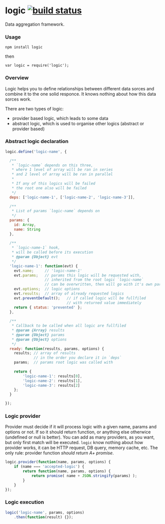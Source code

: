 logic [![build status](https://secure.travis-ci.org/artjock/logic.png)](http://travis-ci.org/artjock/logic)
=====

Data aggregation framework.

### Usage

    npm install logic
    
then

    var logic = require('logic');
    
    
### Overview

Logic helps you to define relationships between different data sorces and combine it to the one solid responce. It knows nothing about how this data sorces work.

There are two types of logic:
- provider based logic, which leads to some data
- abstract logic, which is used to organise other logics (abstract or provider based)


### Abstract logic declaration

```js
logic.define('logic-name', {

  /**
   * `logic-name` depends on this three,
   * where 1 level of array will be ran in series
   * and 2 level of array will be ran in parallel
   *
   * If any of this logics will be failed
   * the root one also will be failed
   */
  deps: ['logic-name-1', ['logic-name-2', 'logic-name-3']],
  
  /**
   * List of params `logic-name` depends on
   */
  params: {
    id: Array,
    name: String
  },
  
  /**
   * `logic-name-1` hook,
   * will be called before its execution
   * @param {Object} evt
   */
  'logic-name-1': function(evt) {
    evt.name;     // 'logic-name-1'
    evt.params;   // params this logic will be requested with,
                  // inherited from the root logic `logic-name`
                  // can be overwritten, then will go with it's own params
    evt.options;  // logic options
    evt.results;  // array of already requested logics
    evt.preventDefault();   // if called logic will be fullfiled
                            // with returned value immediately
    return { status: 'prevented' };
  },
  
  /**
   * Callback to be called when all logic are fullfiled
   * @param {Array} results
   * @param {Object} params
   * @param {Object} options
   */
  ready: function(results, params, options) {
    results; // array of results
             // in the order you declare it in `deps`
    params;  // params root logic was called with
    
    return {
        'logic-name-1': results[0],
        'logic-name-2': results[1],
        'logic-name-3': results[2]
    };
  }

});
```

### Logic provider

Provider must decide if it will process logic with a given name, params and options or not. If so it should return function, or anything else otherwice (undefined or null is better). You can add as many providers, as you want, but only first match will be executed. `logic` know nothing about how provider works, it can be HTTP request, DB query, memory cache, etc. The only rule: provider function *should return A+ promise*.

```js
logic.provider(function(name, params, options) {
    if (name === 'accepted-logic') {
        return function(name, params, options) {
            return promise( name + JSON.stringify(params) );
        }
    }
});
```

### Logic execution
```js
logic('logic-name', params, options)
    .then(function(result) {});
```
